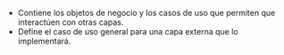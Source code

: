 * Contiene los objetos de negocio y los casos de uso que permiten que interactúen con otras capas.
* Define el caso de uso general para una capa externa que lo implementará.